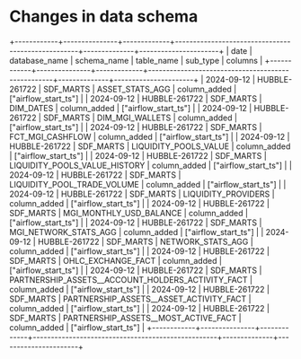# Changes in data schema
+------------+---------------+-------------+---------------------------------------------------+--------------+----------------------+
|    date    | database_name | schema_name |                    table_name                     |   sub_type   |       columns        |
+------------+---------------+-------------+---------------------------------------------------+--------------+----------------------+
| 2024-09-12 | HUBBLE-261722 | SDF_MARTS   | ASSET_STATS_AGG                                   | column_added | ["airflow_start_ts"] |
| 2024-09-12 | HUBBLE-261722 | SDF_MARTS   | DIM_DATES                                         | column_added | ["airflow_start_ts"] |
| 2024-09-12 | HUBBLE-261722 | SDF_MARTS   | DIM_MGI_WALLETS                                   | column_added | ["airflow_start_ts"] |
| 2024-09-12 | HUBBLE-261722 | SDF_MARTS   | FCT_MGI_CASHFLOW                                  | column_added | ["airflow_start_ts"] |
| 2024-09-12 | HUBBLE-261722 | SDF_MARTS   | LIQUIDITY_POOLS_VALUE                             | column_added | ["airflow_start_ts"] |
| 2024-09-12 | HUBBLE-261722 | SDF_MARTS   | LIQUIDITY_POOLS_VALUE_HISTORY                     | column_added | ["airflow_start_ts"] |
| 2024-09-12 | HUBBLE-261722 | SDF_MARTS   | LIQUIDITY_POOL_TRADE_VOLUME                       | column_added | ["airflow_start_ts"] |
| 2024-09-12 | HUBBLE-261722 | SDF_MARTS   | LIQUIDITY_PROVIDERS                               | column_added | ["airflow_start_ts"] |
| 2024-09-12 | HUBBLE-261722 | SDF_MARTS   | MGI_MONTHLY_USD_BALANCE                           | column_added | ["airflow_start_ts"] |
| 2024-09-12 | HUBBLE-261722 | SDF_MARTS   | MGI_NETWORK_STATS_AGG                             | column_added | ["airflow_start_ts"] |
| 2024-09-12 | HUBBLE-261722 | SDF_MARTS   | NETWORK_STATS_AGG                                 | column_added | ["airflow_start_ts"] |
| 2024-09-12 | HUBBLE-261722 | SDF_MARTS   | OHLC_EXCHANGE_FACT                                | column_added | ["airflow_start_ts"] |
| 2024-09-12 | HUBBLE-261722 | SDF_MARTS   | PARTNERSHIP_ASSETS__ACCOUNT_HOLDERS_ACTIVITY_FACT | column_added | ["airflow_start_ts"] |
| 2024-09-12 | HUBBLE-261722 | SDF_MARTS   | PARTNERSHIP_ASSETS__ASSET_ACTIVITY_FACT           | column_added | ["airflow_start_ts"] |
| 2024-09-12 | HUBBLE-261722 | SDF_MARTS   | PARTNERSHIP_ASSETS__MOST_ACTIVE_FACT              | column_added | ["airflow_start_ts"] |
+------------+---------------+-------------+---------------------------------------------------+--------------+----------------------+
